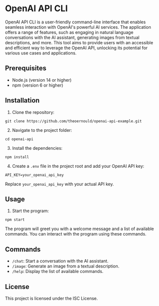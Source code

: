# OpenAI API CLI

OpenAI API CLI is a user-friendly command-line interface that enables seamless interaction with OpenAI's powerful AI services. The application offers a range of features, such as engaging in natural language conversations with the AI assistant, generating images from textual descriptions, and more. This tool aims to provide users with an accessible and efficient way to leverage the OpenAI API, unlocking its potential for various use cases and applications.

## Prerequisites

- Node.js (version 14 or higher)
- npm (version 6 or higher)

## Installation

1. Clone the repository:

```git clone https://github.com/theoernould/openai-api-example.git```

2. Navigate to the project folder:

```cd openai-api```

3. Install the dependencies:

```npm install```

4. Create a `.env` file in the project root and add your OpenAI API key:

```API_KEY=your_openai_api_key```

Replace `your_openai_api_key` with your actual API key.

## Usage

1. Start the program:

```npm start```

The program will greet you with a welcome message and a list of available commands. You can interact with the program using these commands.

## Commands

- `/chat`: Start a conversation with the AI assistant.
- `/image`: Generate an image from a textual description.
- `/help`: Display the list of available commands.

## License

This project is licensed under the ISC License.